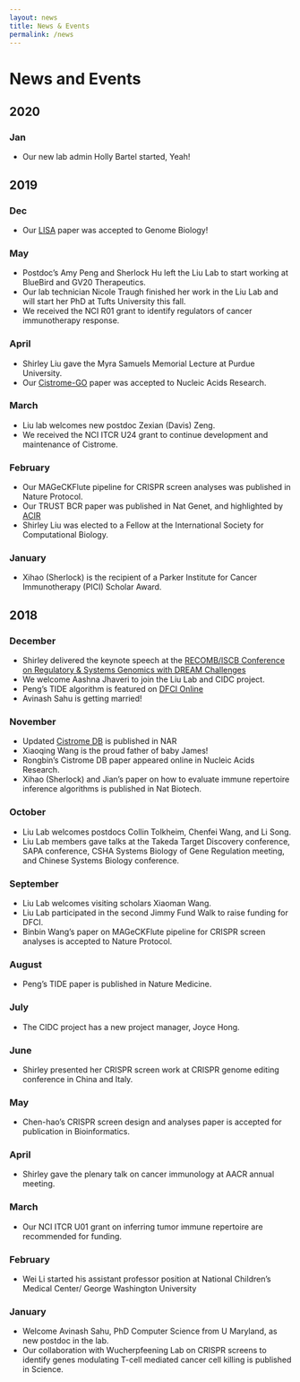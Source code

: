 ```yaml
---
layout: news
title: News & Events
permalink: /news
---
```


# News and Events

## 2020
### Jan
- Our new lab admin Holly Bartel started, Yeah!

## 2019

### Dec
- Our [LISA](http://lisa.cistrome.org/) paper was accepted to Genome Biology!



### May
- Postdoc’s Amy Peng and Sherlock Hu left the Liu Lab to start working at BlueBird and GV20 Therapeutics. 
- Our lab technician Nicole Traugh finished her work in the Liu Lab and will start her PhD at Tufts University this fall.
- We received the NCI R01 grant to identify regulators of cancer immunotherapy response.

### April
- Shirley Liu gave the Myra Samuels Memorial Lecture at Purdue University.
- Our [Cistrome-GO](https://academic.oup.com/nar/article/47/W1/W206/5485528) paper was accepted to Nucleic Acids Research. 

### March
- Liu lab welcomes new postdoc Zexian (Davis) Zeng.
- We received the NCI ITCR U24 grant to continue development and maintenance of Cistrome.

### February
- Our MAGeCKFlute pipeline for CRISPR screen analyses was published in Nature Protocol.
- Our TRUST BCR paper was published in Nat Genet, and highlighted by [ACIR](https://acir.org/journal-articles/cancer-immunobiology/omics-analyses?entryId=20676)
- Shirley Liu was elected to a Fellow at the International Society for Computational Biology.

### January
- Xihao (Sherlock) is the recipient of a Parker Institute for Cancer Immunotherapy (PICI) Scholar Award.

## 2018
### December
- Shirley delivered the keynote speech at the [RECOMB/ISCB Conference on Regulatory & Systems Genomics with DREAM Challenges](https://www.iscb.org/recomb-regsysgen2018-program)
- We welcome Aashna Jhaveri to join the Liu Lab and CIDC project.
- Peng’s TIDE algorithm is featured on [DFCI Online](https://dfcionline.org/news/2018/new-tool-identifies-patients-likely-to-benefit-from-checkpoint-blockers/)
- Avinash Sahu is getting married!

### November
- Updated [Cistrome DB](https://academic.oup.com/nar/advance-article/doi/10.1093/nar/gky1094/5193328) is published in NAR
- Xiaoqing Wang is the proud father of baby James!
- Rongbin’s Cistrome DB paper appeared online in Nucleic Acids Research. 
- Xihao (Sherlock) and Jian’s paper on how to evaluate immune repertoire inference algorithms is published in Nat Biotech. 

### October
- Liu Lab welcomes postdocs Collin Tolkheim, Chenfei Wang, and Li Song.
- Liu Lab members gave talks at the Takeda Target Discovery conference, SAPA conference, CSHA Systems Biology of Gene Regulation meeting, and Chinese Systems Biology conference.

### September
- Liu Lab welcomes visiting scholars Xiaoman Wang.
- Liu Lab participated in the second Jimmy Fund Walk to raise funding for DFCI.
- Binbin Wang’s paper on MAGeCKFlute pipeline for CRISPR screen analyses is accepted to Nature Protocol.

### August
- Peng’s TIDE paper is published in Nature Medicine. 

### July
- The CIDC project has a new project manager, Joyce Hong. 

### June
- Shirley presented her CRISPR screen work at CRISPR genome editing conference in China and Italy. 

### May
- Chen-hao’s CRISPR screen design and analyses paper is accepted for publication in Bioinformatics. 

### April
- Shirley gave the plenary talk on cancer immunology at AACR annual meeting. 

### March
- Our NCI ITCR U01 grant on inferring tumor immune repertoire are recommended for funding.

### February
- Wei Li started his assistant professor position at National Children’s Medical Center/ George Washington University

### January
- Welcome Avinash Sahu, PhD Computer Science from U Maryland, as new postdoc in the lab.
- Our collaboration with Wucherpfeening Lab on CRISPR screens to identify genes modulating T-cell mediated cancer cell killing is published in Science.

